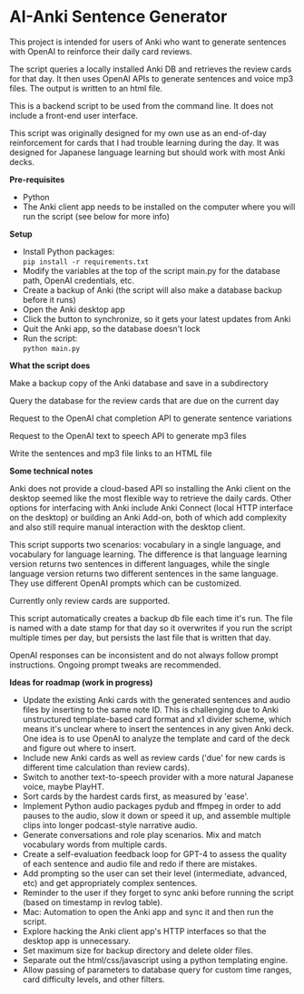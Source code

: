 # AI-Anki Sentence Generator

This project is intended for users of Anki who want to generate sentences with OpenAI to reinforce their daily card reviews.

The script queries a locally installed Anki DB and retrieves the review cards for that day.  It then uses OpenAI APIs to generate sentences and voice mp3 files.  The output is written to an html file.

This is a backend script to be used from the command line.  It does not include a front-end user interface.

This script was originally designed for my own use as an end-of-day reinforcement for cards that I had trouble learning during the day.  It was designed for Japanese language learning but should work with most Anki decks.

**Pre-requisites**
* Python
* The Anki client app needs to be installed on the computer where you will run the script (see below for more info)

**Setup**
* Install Python packages:  
`pip install -r requirements.txt`
* Modify the variables at the top of the script main.py for the database path, OpenAI credentials, etc.
* Create a backup of Anki (the script will also make a database backup before it runs)
* Open the Anki desktop app
* Click the button to synchronize, so it gets your latest updates from Anki
* Quit the Anki app, so the database doesn't lock
* Run the script:  
`python main.py`

**What the script does**

Make a backup copy of the Anki database and save in a subdirectory

Query the database for the review cards that are due on the current day

Request to the OpenAI chat completion API to generate sentence variations

Request to the OpenAI text to speech API to generate mp3 files

Write the sentences and mp3 file links to an HTML file

**Some technical notes**

Anki does not provide a cloud-based API so installing the Anki client on the desktop seemed like the most flexible way to retrieve the daily cards.  Other options for interfacing with Anki include Anki Connect (local HTTP interface on the desktop) or building an Anki Add-on, both of which add complexity and also still require manual interaction with the desktop client.

This script supports two scenarios:  vocabulary in a single language, and vocabulary for language learning.  The difference is that language learning version returns two sentences in different languages, while the single language version returns two different sentences in the same language.  They use different OpenAI prompts which can be customized.

Currently only review cards are supported.

This script automatically creates a backup db file each time it's run.  The file is named with a date stamp for that day so it overwrites if you run the script multiple times per day, but persists the last file that is written that day.

OpenAI responses can be inconsistent and do not always follow prompt instructions.  Ongoing prompt tweaks are recommended.

**Ideas for roadmap (work in progress)**
* Update the existing Anki cards with the generated sentences and audio files by inserting to the same note ID.  This is challenging due to Anki unstructured template-based card format and x1 divider scheme, which means it's unclear where to insert the sentences in any given Anki deck.  One idea is to use OpenAI to analyze the template and card of the deck and figure out where to insert.
* Include new Anki cards as well as review cards ('due' for new cards is different time calculation than review cards).
* Switch to another text-to-speech provider with a more natural Japanese voice, maybe PlayHT.
* Sort cards by the hardest cards first, as measured by 'ease'.
* Implement Python audio packages pydub and ffmpeg in order to add pauses to the audio, slow it down or speed it up, and assemble multiple clips into longer podcast-style narrative audio.
* Generate conversations and role play scenarios.  Mix and match vocabulary words from multiple cards.
* Create a self-evaluation feedback loop for GPT-4 to assess the quality of each sentence and audio file and redo if there are mistakes.
* Add prompting so the user can set their level (intermediate, advanced, etc) and get appropriately complex sentences.
* Reminder to the user if they forget to sync anki before running the script (based on timestamp in revlog table).
* Mac:  Automation to open the Anki app and sync it and then run the script.
* Explore hacking the Anki client app's HTTP interfaces so that the desktop app is unnecessary.
* Set maximum size for backup directory and delete older files.
* Separate out the html/css/javascript using a python templating engine.
* Allow passing of parameters to database query for custom time ranges, card difficulty levels, and other filters.
